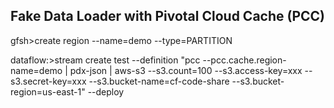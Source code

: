 ## Fake Data Loader with Pivotal Cloud Cache (PCC)

gfsh>create region --name=demo --type=PARTITION

dataflow:>stream create test --definition "pcc --pcc.cache.region-name=demo | pdx-json | aws-s3 --s3.count=100 --s3.access-key=xxx --s3.secret-key=xxx --s3.bucket-name=cf-code-share --s3.bucket-region=us-east-1" --deploy
